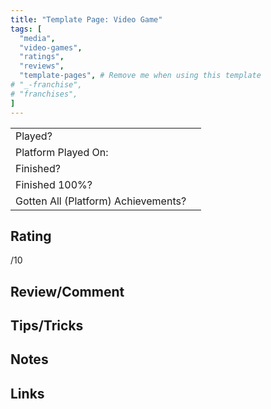 ```yaml
---
title: "Template Page: Video Game"
tags: [
  "media",
  "video-games",
  "ratings",
  "reviews",
  "template-pages", # Remove me when using this template
# "_-franchise",
# "franchises",
]
---
```


| | |
|-|-|
| Played? |  |
| Platform Played On: |  |
| Finished? |  |
| Finished 100%? |  |
| Gotten All (Platform) Achievements? |  |

## Rating

/10

## Review/Comment



## Tips/Tricks



## Notes



## Links

